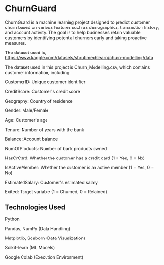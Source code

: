 # ChurnGuard

ChurnGuard is a machine learning project designed to predict customer churn based on various features such as demographics, transaction history, and account activity. The goal is to help businesses retain valuable customers by identifying potential churners early and taking proactive measures.

The dataset used is, https://www.kaggle.com/datasets/shrutimechlearn/churn-modelling/data

The dataset used in this project is Churn_Modelling.csv, which contains customer information, including:

CustomerID: Unique customer identifier

CreditScore: Customer's credit score

Geography: Country of residence

Gender: Male/Female

Age: Customer's age

Tenure: Number of years with the bank

Balance: Account balance

NumOfProducts: Number of bank products owned

HasCrCard: Whether the customer has a credit card (1 = Yes, 0 = No)

IsActiveMember: Whether the customer is an active member (1 = Yes, 0 = No)

EstimatedSalary: Customer's estimated salary

Exited: Target variable (1 = Churned, 0 = Retained)

## Technologies Used ##

Python

Pandas, NumPy (Data Handling)

Matplotlib, Seaborn (Data Visualization)

Scikit-learn (ML Models)

Google Colab (Execution Environment)

